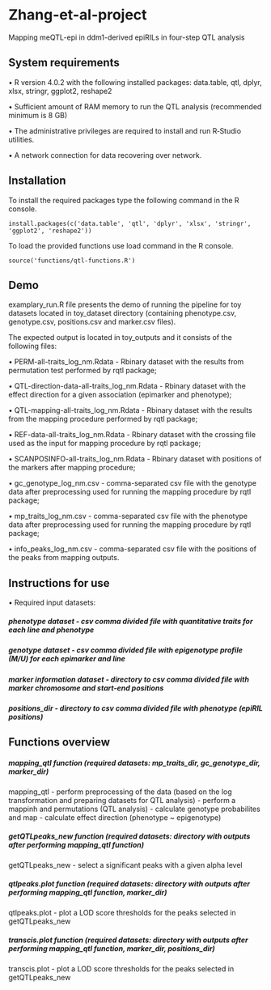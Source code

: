 # Zhang-et-al-project
Mapping meQTL-epi in ddm1-derived epiRILs in four-step QTL analysis 

## System requirements
• R version 4.0.2 with the following installed packages: data.table, qtl, dplyr, xlsx, stringr, ggplot2, reshape2

• Sufficient amount of RAM memory to run the QTL analysis (recommended minimum is 8 GB)

• The administrative privileges are required to install and run R‑Studio utilities.

• A network connection for data recovering over network.

## Installation
To install the required packages type the following command in the R console.
```
install.packages(c('data.table', 'qtl', 'dplyr', 'xlsx', 'stringr', 'ggplot2', 'reshape2'))
```
To load the provided functions use load command in the R console.
```
source('functions/qtl-functions.R')
```

## Demo
examplary_run.R file presents the demo of running the pipeline for toy datasets located in toy_dataset directory (containing phenotype.csv, genotype.csv, positions.csv and marker.csv files).

The expected output is located in toy_outputs and it consists of the following files:

• PERM-all-traits_log_nm.Rdata - Rbinary dataset with the results from permutation test performed by rqtl package;

• QTL-direction-data-all-traits_log_nm.Rdata - Rbinary dataset with the effect direction for a given association (epimarker and phenotype);

• QTL-mapping-all-traits_log_nm.Rdata - Rbinary dataset with the results from the mapping procedure performed by rqtl package;

• REF-data-all-traits_log_nm.Rdata - Rbinary dataset with the crossing file used as the input for mapping procedure by rqtl package;

• SCANPOSINFO-all-traits_log_nm.Rdata - Rbinary dataset with positions of the markers after mapping procedure;

• gc_genotype_log_nm.csv - comma-separated csv file with the genotype data after preprocessing used for running the mapping procedure by rqtl package;

• mp_traits_log_nm.csv - comma-separated csv file with the phenotype data after preprocessing used for running the mapping procedure by rqtl package;

• info_peaks_log_nm.csv - comma-separated csv file with the positions of the peaks from mapping outputs.


## Instructions for use
• Required input datasets:
##### phenotype dataset - csv comma divided file with quantitative traits for each line and phenotype
##### genotype dataset - csv comma divided file with epigenotype profile (M/U) for each epimarker and line
##### marker information dataset - directory to csv comma divided file with marker chromosome and start-end positions
##### positions_dir - directory to csv comma divided file with phenotype (epiRIL positions)

## Functions overview
##### mapping_qtl function (required datasets: mp_traits_dir, gc_genotype_dir, marker_dir)
mapping_qtl - perform preprocessing of the data (based on the log transformation and preparing datasets for QTL analysis)
            - perform a mappinh and permutations (QTL analysis)
            - calculate genotype probabilites and map
            - calculate effect direction (phenotype ~ epigenotype)         

##### getQTLpeaks_new function (required datasets: directory with outputs after performing mapping_qtl function)
getQTLpeaks_new - select a significant peaks with a given alpha level          

##### qtlpeaks.plot function (required datasets: directory with outputs after performing mapping_qtl function, marker_dir)
qtlpeaks.plot - plot a LOD score thresholds for the peaks selected in getQTLpeaks_new

##### transcis.plot function (required datasets: directory with outputs after performing mapping_qtl function, marker_dir, positions_dir)
transcis.plot - plot a LOD score thresholds for the peaks selected in getQTLpeaks_new
